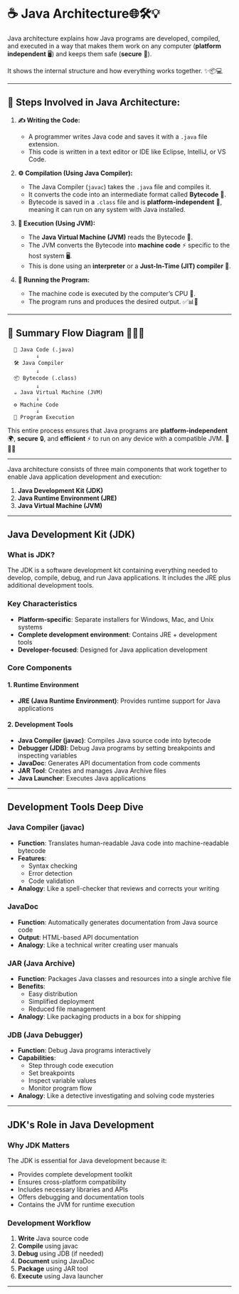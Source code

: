 # ☕ Java Architecture🌐🛠️💡

Java architecture explains how Java programs are developed, compiled, and executed in a way that makes them work on any computer (**platform independent** 🖥️) and keeps them safe (**secure** 🔐).&#x20;

It shows the internal structure and how everything works together. ✨📦💻

---

## 🧩 Steps Involved in Java Architecture:

1. **✍️ Writing the Code:**

   * A programmer writes Java code and saves it with a `.java` file extension.
   * This code is written in a text editor or IDE like Eclipse, IntelliJ, or VS Code.

2. **⚙️ Compilation (Using Java Compiler):**

   * The Java Compiler (`javac`) takes the `.java` file and compiles it.
   * It converts the code into an intermediate format called **Bytecode** 🔄.
   * Bytecode is saved in a `.class` file and is **platform-independent** 🧳, meaning it can run on any system with Java installed.

3. **🧠 Execution (Using JVM):**

   * The **Java Virtual Machine (JVM)** reads the Bytecode 📖.
   * The JVM converts the Bytecode into **machine code** ⚡ specific to the host system 🖥️.
   * This is done using an **interpreter** or a **Just-In-Time (JIT) compiler** 🧮.

4. **🚀 Running the Program:**

   * The machine code is executed by the computer’s CPU 🧠.
   * The program runs and produces the desired output. ✅📊🎯

---

## 📌 Summary Flow Diagram 📘🔄🧠

```
  📝 Java Code (.java)
         ↓
  🛠️ Java Compiler
         ↓
  📦 Bytecode (.class)
         ↓
  ☕ Java Virtual Machine (JVM)
         ↓
  ⚙️ Machine Code
         ↓
  🚀 Program Execution
```

This entire process ensures that Java programs are **platform-independent** 🌍, **secure** 🔒, and **efficient** ⚡ to run on any device with a compatible JVM. 🎯✅🧩

---

Java architecture consists of three main components that work together to enable Java application development and execution:

1. **Java Development Kit (JDK)**
2. **Java Runtime Environment (JRE)** 
3. **Java Virtual Machine (JVM)**

---

## Java Development Kit (JDK)

### What is JDK?

The JDK is a software development kit containing everything needed to develop, compile, debug, and run Java applications. It includes the JRE plus additional development tools.

### Key Characteristics

- **Platform-specific**: Separate installers for Windows, Mac, and Unix systems
- **Complete development environment**: Contains JRE + development tools
- **Developer-focused**: Designed for Java application development

### Core Components

#### 1. Runtime Environment
- **JRE (Java Runtime Environment)**: Provides runtime support for Java applications

#### 2. Development Tools
- **Java Compiler (javac)**: Compiles Java source code into bytecode
- **Debugger (JDB)**: Debug Java programs by setting breakpoints and inspecting variables
- **JavaDoc**: Generates API documentation from code comments
- **JAR Tool**: Creates and manages Java Archive files
- **Java Launcher**: Executes Java applications

---

## Development Tools Deep Dive

### Java Compiler (javac)
- **Function**: Translates human-readable Java code into machine-readable bytecode
- **Features**: 
  - Syntax checking
  - Error detection
  - Code validation
- **Analogy**: Like a spell-checker that reviews and corrects your writing

### JavaDoc
- **Function**: Automatically generates documentation from Java source code
- **Output**: HTML-based API documentation
- **Analogy**: Like a technical writer creating user manuals

### JAR (Java Archive)
- **Function**: Packages Java classes and resources into a single archive file
- **Benefits**: 
  - Easy distribution
  - Simplified deployment
  - Reduced file management
- **Analogy**: Like packaging products in a box for shipping

### JDB (Java Debugger)
- **Function**: Debug Java programs interactively
- **Capabilities**:
  - Step through code execution
  - Set breakpoints
  - Inspect variable values
  - Monitor program flow
- **Analogy**: Like a detective investigating and solving code mysteries

---

## JDK's Role in Java Development

### Why JDK Matters

The JDK is essential for Java development because it:

- Provides complete development toolkit
- Ensures cross-platform compatibility
- Includes necessary libraries and APIs
- Offers debugging and documentation tools
- Contains the JVM for runtime execution

### Development Workflow

1. **Write** Java source code
2. **Compile** using javac
3. **Debug** using JDB (if needed)
4. **Document** using JavaDoc
5. **Package** using JAR tool
6. **Execute** using Java launcher


---
